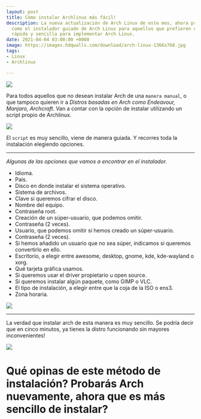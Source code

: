 ```yaml
---
layout: post
title: Cómo instalar Archlinux más fácil!
description: La nueva actualización de Arch Linux de este mes, ahora proporciona “archinstall”
  como el instalador guiado de Arch Linux para aquellos que prefieren una ruta más
  rápida y sencilla para implementar Arch Linux.
date: 2021-04-04 03:00:00 +0000
image: https://images.hdqwalls.com/download/arch-linux-1366x768.jpg
tags:
- Linux
- Archlinux

---
```

![](https://www.linuxadictos.com/wp-content/uploads/Archinstall-en-Arch-Linux.png)

Para todos aquellos que no desean instalar Arch de una `manera manual`, o que tampoco quieren ir a _Distros basadas en Arch como Endeavour, Manjaro, Archcraft_. Van a contar con la opción de instalar utilizando un script propio de Archlinux.

![](https://www.muylinux.com/wp-content/uploads/2021/04/03-Estableciendo-la-region-en-la-instalacion-de-Arch-Linux-con-archinstall-768x644.png)

El `script` es muy sencillo, viene de manera guiada. Y recorres toda la instalación elegiendo opciones.

***

_Algunas de las opciones que vamos a encontrar en el instalador._

* Idioma.
* País.
* Disco en donde instalar el sistema operativo.
* Sistema de archivos.
* Clave si queremos cifrar el disco.
* Nombre del equipo.
* Contraseña root.
* Creación de un súper-usuario, que podemos omitir.
* Contraseña (2 veces).
* Usuario, que podemos omitir si hemos creado un súper-usuario.
* Contraseña (2 veces).
* Si hemos añadido un usuario que no sea súper, indicamos si queremos convertirlo en ello.
* Escritorio, a elegir entre awesome, desktop, gnome, kde, kde-wayland o xorg.
* Qué tarjeta gráfica usamos.
* Si queremos usar el driver propietario u open source.
* Si queremos instalar algún paquete, como GIMP o VLC.
* El tipo de instalación, a elegir entre que la coja de la ISO o ens3.
* Zona horaria.

![](https://www.muylinux.com/wp-content/uploads/2021/04/06-Cifrado-de-disco-con-archinstall-768x644.png)

***

La verdad que instalar arch de esta manera es muy sencillo. Se podría decir que en cinco minutos, ya tienes la distro funcionando sin mayores inconvenientes!

![](https://www.muylinux.com/wp-content/uploads/2021/04/16-Instalando-Arch-Linux-con-archinstall-768x644.png)

# Qué opinas de este método de instalación? Probarás Arch nuevamente, ahora que es más sencillo de instalar?